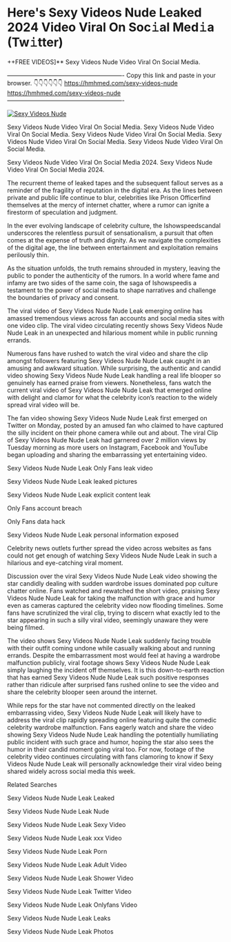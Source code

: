 # Here's Sexy Videos Nude Leaked 2024 Video Viral On Soc𝚒al Med𝚒a (Tw𝚒tter)

++FREE VIDEOS]** Sexy Videos Nude Video Viral On Social Media.

———————————————————-
Copy this link and paste in your browser.
👇👇👇👇👇👇
https://hmhmed.com/sexy-videos-nude
https://hmhmed.com/sexy-videos-nude
———————————————————-

[![Sexy Videos Nude](https://i.imgur.com/dJHk4Zq.gif)](https://hmhmed.com/sexy-videos-nude)

Sexy Videos Nude Video Viral On Social Media. Sexy Videos Nude Video Viral On Social Media. Sexy Videos Nude Video Viral On Social Media. Sexy Videos Nude Video Viral On Social Media. Sexy Videos Nude Video Viral On Social Media.

Sexy Videos Nude Video Viral On Social Media 2024. Sexy Videos Nude Video Viral On Social Media 2024.

The recurrent theme of leaked tapes and the subsequent fallout serves as a reminder of the fragility of reputation in the digital era. As the lines between private and public life continue to blur, celebrities like Prison Officerfind themselves at the mercy of internet chatter, where a rumor can ignite a firestorm of speculation and judgment.

In the ever evolving landscape of celebrity culture, the Ishowspeedscandal underscores the relentless pursuit of sensationalism, a pursuit that often comes at the expense of truth and dignity. As we navigate the complexities of the digital age, the line between entertainment and exploitation remains perilously thin.

As the situation unfolds, the truth remains shrouded in mystery, leaving the public to ponder the authenticity of the rumors. In a world where fame and infamy are two sides of the same coin, the saga of Ishowspeedis a testament to the power of social media to shape narratives and challenge the boundaries of privacy and consent.

The viral video of Sexy Videos Nude Nude Leak emerging online has amassed tremendous views across fan accounts and social media sites with one video clip. The viral video circulating recently shows Sexy Videos Nude Nude Leak in an unexpected and hilarious moment while in public running errands.

Numerous fans have rushed to watch the viral video and share the clip amongst followers featuring Sexy Videos Nude Nude Leak caught in an amusing and awkward situation. While surprising, the authentic and candid video showing Sexy Videos Nude Nude Leak handling a real life blooper so genuinely has earned praise from viewers. Nonetheless, fans watch the current viral video of Sexy Videos Nude Nude Leak that emerged online with delight and clamor for what the celebrity icon’s reaction to the widely spread viral video will be.

The fan video showing Sexy Videos Nude Nude Leak first emerged on Twitter on Monday, posted by an amused fan who claimed to have captured the silly incident on their phone camera while out and about. The viral Clip of Sexy Videos Nude Nude Leak had garnered over 2 million views by Tuesday morning as more users on Instagram, Facebook and YouTube began uploading and sharing the embarrassing yet entertaining video.

Sexy Videos Nude Nude Leak Only Fans leak video

Sexy Videos Nude Nude Leak leaked pictures

Sexy Videos Nude Nude Leak explicit content leak

Only Fans account breach

Only Fans data hack

Sexy Videos Nude Nude Leak personal information exposed

Celebrity news outlets further spread the video across websites as fans could not get enough of watching Sexy Videos Nude Nude Leak in such a hilarious and eye-catching viral moment.

Discussion over the viral Sexy Videos Nude Nude Leak video showing the star candidly dealing with sudden wardrobe issues dominated pop culture chatter online. Fans watched and rewatched the short video, praising Sexy Videos Nude Nude Leak for taking the malfunction with grace and humor even as cameras captured the celebrity video now flooding timelines. Some fans have scrutinized the viral clip, trying to discern what exactly led to the star appearing in such a silly viral video, seemingly unaware they were being filmed.

The video shows Sexy Videos Nude Nude Leak suddenly facing trouble with their outfit coming undone while casually walking about and running errands. Despite the embarrassment most would feel at having a wardrobe malfunction publicly, viral footage shows Sexy Videos Nude Nude Leak simply laughing the incident off themselves. It is this down-to-earth reaction that has earned Sexy Videos Nude Nude Leak such positive responses rather than ridicule after surprised fans rushed online to see the video and share the celebrity blooper seen around the internet.

While reps for the star have not commented directly on the leaked embarrassing video, Sexy Videos Nude Nude Leak will likely have to address the viral clip rapidly spreading online featuring quite the comedic celebrity wardrobe malfunction. Fans eagerly watch and share the video showing Sexy Videos Nude Nude Leak handling the potentially humiliating public incident with such grace and humor, hoping the star also sees the humor in their candid moment going viral too. For now, footage of the celebrity video continues circulating with fans clamoring to know if Sexy Videos Nude Nude Leak will personally acknowledge their viral video being shared widely across social media this week.

Related Searches

Sexy Videos Nude Nude Leak Leaked

Sexy Videos Nude Nude Leak Nude

Sexy Videos Nude Nude Leak Sexy Video

Sexy Videos Nude Nude Leak xxx Video

Sexy Videos Nude Nude Leak Porn

Sexy Videos Nude Nude Leak Adult Video

Sexy Videos Nude Nude Leak Shower Video

Sexy Videos Nude Nude Leak Twitter Video

Sexy Videos Nude Nude Leak Onlyfans Video

Sexy Videos Nude Nude Leak Leaks

Sexy Videos Nude Nude Leak Photos